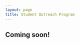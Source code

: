 ```yaml
---
layout: page
title: Student Outreach Program
---
```

<section class="student-outreach-page page-content">
    <h1>Coming soon!</h1>
</section>